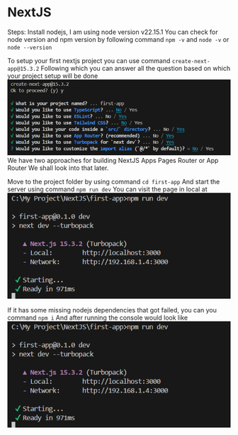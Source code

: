 # NextJS

Steps:
Install nodejs, I am using node version
v22.15.1
You can check for node version and npm version by following command
`npm -v` and `node -v` or `node --version`

To setup your first nextjs project you can use command
`create-next-app@15.3.2`
Following which you can answer all the question based on which your project setup will be done
![alt text](image.png)
We have two approaches for building NextJS Apps
Pages Router or App Router
We shall look into that later.

Move to the project folder by using command `cd first-app`
And start the server using command
`npm run dev`
You can visit the page in local at
![alt text](image-1.png)

If it has some missing nodejs dependencies that got failed, you can you command `npm i`
And after running the console would look like 
![alt text](image-1.png)
